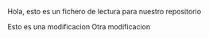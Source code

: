 Hola, esto es un fichero de lectura para nuestro repositorio

Esto es una modificacion
Otra modificacion
